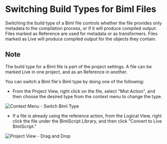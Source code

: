 # Switching Build Types for Biml Files

Switching the build type of a Biml file controls whether the file provides only metadata to the compilation process, or if it will produce compiled output. Files marked as Reference are used for metadata or as transformers. Files marked as Live will produce compiled output for the objects they contain.

## Note

The build type for a Biml file is part of the project settings. A file can be marked Live in one project, and as an Reference in another.

<!--They can also be marked differently in the same project, by using <a href="025_ProjectConfigurations.html">Project Configurations</a>.-->

You can switch a Biml file's Biml type by doing one of the following:

* From the Project View, right click on the file, select "Mist Action", and then choose the desired type from the context menu to change the type.

![Context Menu - Switch Biml Type](/img/bimlstudio/015_Step01-2.png)

* If a file is already using the reference action, from the Logical View, right click the file under the BimlScript Library, and then click "Convert to Live BimlScript."

![Project View - Drag and Drop](/img/bimlstudio/015_Step02-2.png)